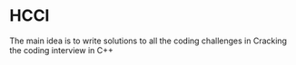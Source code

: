 # HCCI
The main idea is to write solutions to all the coding challenges in Cracking the coding interview in C++
